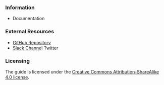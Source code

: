 ### Information
* Documentation

### External Resources
* [GitHub Repository](https://github.com/OWASP/www-project-big-data-security-verification-standard)
* [Slack Channel](https://app.slack.com/client/T04T40NHX/C0171F041RR)
Twitter

### Licensing
The guide is licensed under the [Creative Commons Attribution-ShareAlike 4.0 license](https://creativecommons.org/licenses/by-sa/4.0/).
